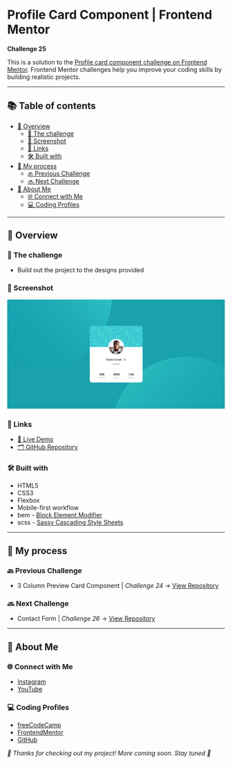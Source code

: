 # Profile Card Component | Frontend Mentor

**Challenge 25**

This is a solution to the [Profile card component challenge on Frontend Mentor](https://www.frontendmentor.io/challenges/profile-card-component-cfArpWshJ). Frontend Mentor challenges help you improve your coding skills by building realistic projects. 

---

## 📚 Table of contents

- [🔎 Overview](#-overview)
  - [🎯 The challenge](#-the-challenge)
  - [📸 Screenshot](#-screenshot)
  - [🔗 Links](#-links)
  - [🛠️ Built with](#️-built-with)
- [🧠 My process](#-my-process)
  - [🔙 Previous Challenge](#-previous-challenge)
  - [🔜 Next Challenge](#-next-challenge)
- [👤 About Me](#-about-me)
  - [🌐 Connect with Me](#-connect-with-me)
  - [💻 Coding Profiles](#-coding-profiles)

---

## 🔎 Overview

### 🎯 The challenge

  - Build out the project to the designs provided

### 📸 Screenshot

![Live Preview Screenshot](./assets/images/screenshot/screenshot.jpg)

### 🔗 Links

  - [🔴 Live Demo](https://dalascript.github.io/profile-card-component/)
  - [🗂️ GitHub Repository](https://github.com/DalaScript/profile-card-component)

### 🛠️ Built with

  - HTML5
  - CSS3
  - Flexbox
  - Mobile-first workflow
  - bem - [Block Element Modifier](https://getbem.com/introduction/)
  - scss - [Sassy Cascading Style Sheets](https://sass-lang.com/documentation/at-rules/control/for/)

---

## 🧠 My process

### 🔙 Previous Challenge

  - 3 Column Preview Card Component | *Challenge 24* → [View Repository](https://github.com/DalaScript/3-column-preview-card-component)

### 🔜 Next Challenge

  - Contact Form | *Challenge 26* → [View Repository](https://github.com/DalaScript/contact-form)

---

## 👤 About Me

### 🌐 Connect with Me

  - [Instagram](https://www.instagram.com/DalaScript)
  - [YouTube](https://www.youtube.com/@DalaScript)

### 💻 Coding Profiles

  - [freeCodeCamp](https://www.freecodecamp.org/DalaScript)
  - [FrontendMentor](https://www.frontendmentor.io/profile/DalaScript)
  - [GitHub](https://github.com/DalaScript)

*🙌 Thanks for checking out my project! More coming soon. Stay tuned 🚀*
